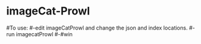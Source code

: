 # imageCat-Prowl

#To use:
#-edit imageCatProwl and change the json and index locations.
#-run imagecatProwl
#-#win
